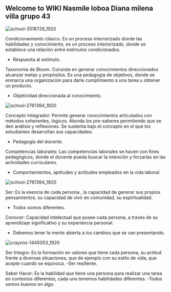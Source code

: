 ## Welcome to WIKI Nasmile loboa Diana milena villa grupo 43
![school-3518726_1920](https://user-images.githubusercontent.com/70041916/97937935-63a96f80-1d80-11eb-9073-14adca27b073.jpg)

Condicionamiento clásico.
Es un proceso interiorizado donde las habilidades y conocimiento, es un proceso
interiorizado, donde se establece una relación entre estímulos condicionados.
- Respuesta al estímulo.

Taxonomía de Bloom.
Consiste en generar conocimientos direccionados alcanzar metas y propósitos.
Es una pedagogía de objetivos, donde se enmarca una organización para darle
cumplimiento a una tarea u obtener un producto.
- Objetividad direccionada al conocimiento.

![school-2761394_1920](https://user-images.githubusercontent.com/70041916/98039183-97d36d80-1e1e-11eb-933d-7ff462c4a606.jpg)


Concepto Integrador:
Permite generar conocimientos articulados con métodos coherentes, lógicos.
Aborda los pre-saberes permitiendo que se den análisis y reflexiones. Se sustenta
bajo el concepto en el que los estudiantes desarrollan sus capacidades.
- Pedagogía del docente.

Competencias laborales:
Las competencias laborales se hacen con fines pedagógicos, donde el docente
pueda buscar la intención y forzarlas en las actividades curriculares.
- Comportamientos, aptitudes y actitudes empleados en la vida laboral.

![school-2761394_1920](https://user-images.githubusercontent.com/70041916/98039183-97d36d80-1e1e-11eb-933d-7ff462c4a606.jpg)

Ser:
Es la esencia de cada persona , la capacidad de generar sus propios
pensamientos, su capacidad de vivir en comunidad, su espiritualidad.
- Todos somos diferentes.

Conocer:
Capacidad intelectual que posee cada persona, a través de su aprendizaje
significativo y su experiencia personal.
- Debemos tener la mente abierta a los cambios que se van presentando.

![crayons-1445053_1920](https://user-images.githubusercontent.com/70041916/98292063-5ffa3080-1fac-11eb-84a5-53611e7a89d1.jpg)

Ser Integro:
Es la formación en valores que tiene cada persona, su actitud frente a diversas
situaciones, que de ejemplo con su estilo de vida, que acepte cuando se
equivoca.
-Ser resiliente.

Saber Hacer:
Es la habilidad que tiene una persona para realizar una tarea en contextos
diferentes, cada uno tenemos habilidades diferentes.
-Todos somos buenos en algo.

